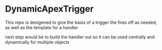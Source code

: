 # DynamicApexTrigger

This repo is desigened to give the basis of a trigger the fires off as needed, as well as the template for a handler

next step would be to build the handler out so it can be used centrally and dynamically for multiple objects
